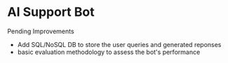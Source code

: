 # AI Support Bot


Pending Improvements
- Add SQL/NoSQL DB to store the user queries and generated reponses
- basic evaluation methodology to assess the bot's performance